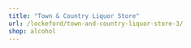 ```yaml
---
title: "Town & Country Liquor Store"
url: /lockeford/town-and-country-liquor-store-3/
shop: alcohol
---
```

